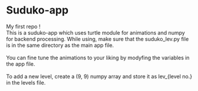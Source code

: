 # Suduko-app
My first repo !<br>
This is a suduko-app which uses turtle module for animations and numpy for backend processing.
While using, make sure that the suduko_lev.py file is in the same directory as the main app file.
<br><br>
You can fine tune the animations to your liking by modyfing the variables in the app file.
<br><br>
To add a new level, create a (9, 9) numpy array and store it as lev_{level no.} in the levels file.
